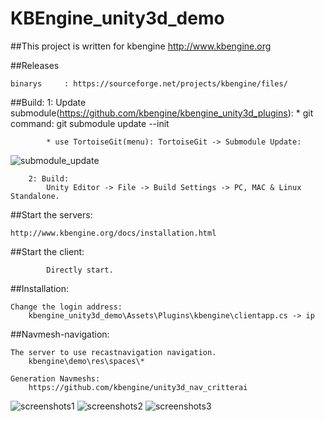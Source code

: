 KBEngine_unity3d_demo
=============

##This project is written for kbengine
http://www.kbengine.org


##Releases

	binarys		: https://sourceforge.net/projects/kbengine/files/


##Build:
		1: Update submodule(https://github.com/kbengine/kbengine_unity3d_plugins):
			* git command: git submodule update --init

			* use TortoiseGit(menu): TortoiseGit -> Submodule Update:
![submodule_update](http://www.kbengine.org/assets/img/screenshots/unity3d_plugins_submodule_update.jpg)

		2: Build:
			Unity Editor -> File -> Build Settings -> PC, MAC & Linux Standalone.


##Start the servers:

	http://www.kbengine.org/docs/installation.html


##Start the client:

			Directly start.


##Installation:

	Change the login address:
		kbengine_unity3d_demo\Assets\Plugins\kbengine\clientapp.cs -> ip

##Navmesh-navigation:
	
	The server to use recastnavigation navigation.
		kbengine\demo\res\spaces\*

	Generation Navmeshs:
		https://github.com/kbengine/unity3d_nav_critterai


![screenshots1](http://www.kbengine.org/assets/img/screenshots/unity3d_demo9.jpg)
![screenshots2](http://www.kbengine.org/assets/img/screenshots/unity3d_demo10.jpg)
![screenshots3](http://www.kbengine.org/assets/img/screenshots/unity3d_demo11.jpg)
